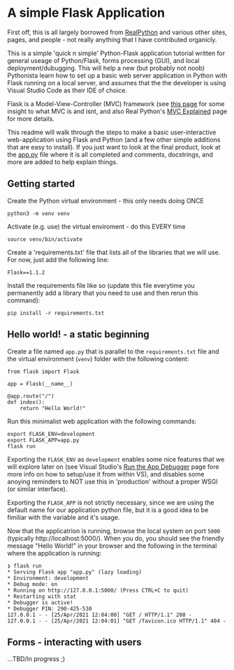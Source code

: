 # A simple Flask Application 

First off, this is all largely borrowed from [RealPython](https://realpython.com/flask-by-example-part-1-project-setup/) and various other sites, pages, and people - not really anything that I have contributed organicly.

This is a simple 'quick n simple' Python-Flask application tutorial written for general useage of Python/Flask, forms processing (GUI), and local deployment/dubugging. This will help a new (but probably not noob) Pythonista learn how to set up a basic web server application in Python with Flask running on a local server, and assumes that the the developer is using Visual Studio Code as their IDE of choice.

Flask is a Model-View-Controller (MVC) framework (see [this page](https://www.guru99.com/mvc-vs-mvvm.html) for some insight to what MVC is and isnt, and also Real Python's [MVC Explained](https://realpython.com/the-model-view-controller-mvc-paradigm-summarized-with-legos/) page for more details.

This readme will walk through the steps to make a basic user-interactive web-application using Flask and Python (and a few other simple additions that are easy to install).  If you just want to look at the final product, look at the [app.py](app.py) file where it is all completed and comments, docstrings, and more are added to help explain things.

## Getting started

Create the Python virtual environment - this only needs doing ONCE

    python3 -m venv venv

Activate (e.g. use) the virtual enviroment - do this EVERY time

    source venv/bin/activate

Create a 'requirements.txt' file that lists all of the libraries that we will use. For now, just add the following line:

    Flask==1.1.2

Install the requirements file like so (update this file everytime you permanently add a library that you need to use and then rerun this command):

    pip install -r requirements.txt

## Hello world! - a static beginning

Create a file named `app.py` that is parallel to the `requirements.txt` file and the virtual environment (`venv`) folder with the following content:

    from flask import Flask

    app = Flask(__name__)

    @app.route("/")
    def index():
        return "Hello World!"

Run this minimalist web application with the following commands:

    export FLASK_ENV=development
    export FLASK_APP=app.py
    flask run

Exporting the `FLASK_ENV` as `development` enables some nice features that we will explore later on (see Visual Studio's [Run the App Debugger](https://code.visualstudio.com/docs/python/tutorial-flask#_run-the-app-in-the-debugger) page fore more info on how to setup/use it from within VS), and disables some anoying reminders to NOT use this in 'production' without a proper WSGI (or similar interface).

Exporting the `FLASK_APP` is not strictly necessary, since we are using the default name for our application python file, but it is a good idea to be fimiliar with the variable and it's usage.

Now that the applicatrion is running, browse the local system on port `5000` (typically http://localhost:5000/).  When you do, you should see the friendly message "Hello World!" in your browser and the following in the terminal where the application is running:

    ❯ flask run
    * Serving Flask app "app.py" (lazy loading)
    * Environment: development
    * Debug mode: on
    * Running on http://127.0.0.1:5000/ (Press CTRL+C to quit)
    * Restarting with stat
    * Debugger is active!
    * Debugger PIN: 290-425-530
    127.0.0.1 - - [25/Apr/2021 12:04:00] "GET / HTTP/1.1" 200 -
    127.0.0.1 - - [25/Apr/2021 12:04:01] "GET /favicon.ico HTTP/1.1" 404 -

## Forms - interacting with users

...TBD/In progress ;)